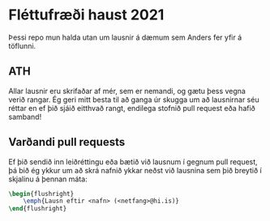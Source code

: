 # Fléttufræði haust 2021

Þessi repo mun halda utan um lausnir á dæmum sem Anders fer yfir á töflunni.

## ATH
Allar lausnir eru skrifaðar af mér, sem er nemandi, og gætu þess vegna verið rangar. Ég geri mitt besta til að ganga úr skugga um að lausnirnar séu réttar en ef þið sjáið eitthvað rangt, endilega stofnið pull request eða hafið samband!

## Varðandi pull requests
Ef þið sendið inn leiðréttingu eða bætið við lausnum í gegnum pull request, þá bið ég ykkur um að skrá nafnið ykkar neðst við lausnina sem þið breytið í skjalinu á þennan máta:
```latex
\begin{flushright}
    \emph{Lausn eftir <nafn> (<netfang>@hi.is)}
\end{flushright}
```